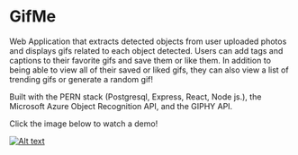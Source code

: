 # GifMe
Web Application that extracts detected objects from user uploaded photos and displays gifs related to each object detected. Users can add tags and captions to their favorite gifs and save them or like them. In addition to being able to view all of their saved or liked gifs, they can also view a list of trending gifs or generate a random gif! 

Built with the PERN stack (Postgresql, Express, React, Node js.), the Microsoft Azure Object Recognition API, and the GIPHY API. 

Click the image below to watch a demo!

[![Alt text](https://img.youtube.com/vi/vq4PTXHL_iA/0.jpg)](https://www.youtube.com/watch?v=vq4PTXHL_iA)
